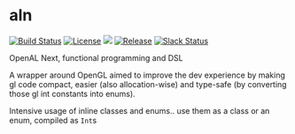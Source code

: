 # aln
 
[![Build Status](https://travis-ci.org/kotlin-graphics/aln.svg?branch=master)](https://travis-ci.org/kotlin-graphics/aln) 
[![License](https://img.shields.io/badge/License-Apache%202.0-blue.svg)]()
![](https://reposs.herokuapp.com/?path=kotlin-graphics/aln&color=yellow) 
[![Release](https://jitpack.io/v/kotlin-graphics/aln.svg)](https://jitpack.io/#kotlin-graphics/aln) 
[![Slack Status](http://slack.kotlinlang.org/badge.svg)](http://slack.kotlinlang.org/)

OpenAL Next, functional programming and DSL


A wrapper around OpenGL aimed to improve the dev experience by making gl code compact, easier (also allocation-wise) and type-safe (by converting those gl int constants into enums).

Intensive usage of inline classes and enums.. use them as a class or an enum, compiled as `Int`s

